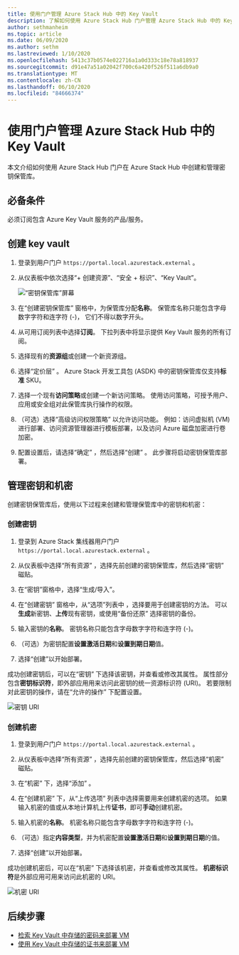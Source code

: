 ```yaml
---
title: 使用门户管理 Azure Stack Hub 中的 Key Vault
description: 了解如何使用 Azure Stack Hub 门户管理 Azure Stack Hub 中的 Key Vault。
author: sethmanheim
ms.topic: article
ms.date: 06/09/2020
ms.author: sethm
ms.lastreviewed: 1/10/2020
ms.openlocfilehash: 5413c37b0574e022716a1a0d333c18e78a818937
ms.sourcegitcommit: d91e47a51a02042f700c6a420f526f511a6db9a0
ms.translationtype: MT
ms.contentlocale: zh-CN
ms.lasthandoff: 06/10/2020
ms.locfileid: "84666374"
---
```

# <a name="manage-key-vault-in-azure-stack-hub-using-the-portal"></a>使用门户管理 Azure Stack Hub 中的 Key Vault

本文介绍如何使用 Azure Stack Hub 门户在 Azure Stack Hub 中创建和管理密钥保管库。

## <a name="prerequisites"></a>必备条件

必须订阅包含 Azure Key Vault 服务的产品/服务。

## <a name="create-a-key-vault"></a>创建 key vault

1. 登录到用户门户 `https://portal.local.azurestack.external` 。

2. 从仪表板中依次选择“+ 创建资源”、“安全 + 标识”、“Key Vault”。   

    ![“密钥保管库”屏幕](media/azure-stack-key-vault-manage-portal/image1.png)

3. 在“创建密钥保管库”  窗格中，为保管库分配**名称**。 保管库名称只能包含字母数字字符和连字符 (-)， 它们不得以数字开头。

4. 从可用订阅列表中选择**订阅**。 下拉列表中将显示提供 Key Vault 服务的所有订阅。

5. 选择现有的**资源组**或创建一个新资源组。

6. 选择“定价层”  。 Azure Stack 开发工具包 (ASDK) 中的密钥保管库仅支持**标准** SKU。

7. 选择一个现有**访问策略**或创建一个新访问策略。 使用访问策略，可授予用户、应用或安全组对此保管库执行操作的权限。

8. （可选）选择“高级访问权限策略”  以允许访问功能。 例如：访问虚拟机 (VM) 进行部署、访问资源管理器进行模板部署，以及访问 Azure 磁盘加密进行卷加密。

9. 配置设置后，请选择“确定”  ，然后选择“创建”  。 此步骤将启动密钥保管库部署。

## <a name="manage-keys-and-secrets"></a>管理密钥和机密

创建密钥保管库后，使用以下过程来创建和管理保管库中的密钥和机密：

### <a name="create-a-key"></a>创建密钥

1. 登录到 Azure Stack 集线器用户门户 `https://portal.local.azurestack.external` 。

2. 从仪表板中选择“所有资源”  ，选择先前创建的密钥保管库，然后选择“密钥”  磁贴。

3. 在“密钥”窗格中，选择“生成/导入”。  

4. 在“创建密钥”  窗格中，从“选项”列表中  ，选择要用于创建密钥的方法。 可以**生成**新密钥、**上传**现有密钥，或使用“备份还原”  选择密钥的备份。

5. 输入密钥的**名称**。 密钥名称只能包含字母数字字符和连字符 (-)。

6. （可选）为密钥配置**设置激活日期**和**设置到期日期**值。

7. 选择“创建”以开始部署。 

成功创建密钥后，可以在“密钥”  下选择该密钥，并查看或修改其属性。 属性部分包含**密钥标识符**，即外部应用用来访问此密钥的统一资源标识符 (URI)。 若要限制对此密钥的操作，请在“允许的操作”  下配置设置。

![密钥 URI](media/azure-stack-key-vault-manage-portal/image4.png)

### <a name="create-a-secret"></a>创建机密

1. 登录到用户门户 `https://portal.local.azurestack.external` 。

2. 从仪表板中选择“所有资源”  ，选择先前创建的密钥保管库，然后选择“机密”  磁贴。

3. 在“机密”  下，选择“添加”  。

4. 在“创建机密”  下，从“上传选项”  列表中选择需要用来创建机密的选项。 如果输入机密的值或从本地计算机上传**证书**，即可**手动**创建机密。

5. 输入机密的**名称**。 机密名称只能包含字母数字字符和连字符 (-)。

6. （可选）指定**内容类型**，并为机密配置**设置激活日期**和**设置到期日期**的值。

7. 选择“创建”以开始部署。 

成功创建机密后，可以在“机密”  下选择该机密，并查看或修改其属性。 **机密标识符**是外部应用可用来访问此机密的 URI。

![机密 URI](media/azure-stack-key-vault-manage-portal/image5.png)

## <a name="next-steps"></a>后续步骤

* [检索 Key Vault 中存储的密码来部署 VM](azure-stack-key-vault-deploy-vm-with-secret.md)
* [使用 Key Vault 中存储的证书来部署 VM](azure-stack-key-vault-push-secret-into-vm.md)
